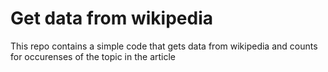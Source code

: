 # Get data from wikipedia
 This repo contains a simple code that gets data from wikipedia and counts for occurenses of the topic in the article 
